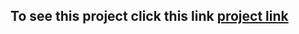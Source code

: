 ## To see this project click this link [project link](https://saeid-gholami.github.io/shopping-basket/)
